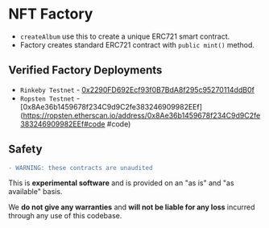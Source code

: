 # NFT Factory

- `createAlbum` use this to create a unique ERC721 smart contract.
- Factory creates standard ERC721 contract with `public mint()` method.

## Verified Factory Deployments

- `Rinkeby Testnet` - [0x2290FD692Ecf93f0B7BdA8f295c95270114ddB0f](https://rinkeby.etherscan.io/address/0x2290FD692Ecf93f0B7BdA8f295c95270114ddB0f#code)
- `Ropsten Testnet` - [0x8Ae36b1459678f234C9d9C2fe383246909982EEf](https://ropsten.etherscan.io/address/0x8Ae36b1459678f234C9d9C2fe383246909982EEf#code
  #code)

## Safety

```diff
- WARNING: these contracts are unaudited
```

This is **experimental software** and is provided on an "as is" and "as available" basis.

We **do not give any warranties** and **will not be liable for any loss** incurred through any use of this codebase.
